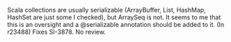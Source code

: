 Scala collections are usually serializable (ArrayBuffer, List, HashMap, HashSet are just some I checked), but ArraySeq is not. It seems to me that this is an oversight and a @serializable annotation should be added to it.
(In r23488) Fixes SI-3878. No review.
